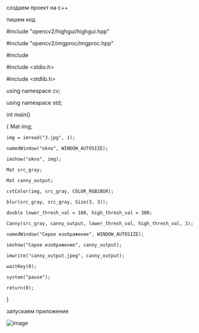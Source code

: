 создаем проект на с++



пишем код




#include "opencv2/highgui/highgui.hpp"

#include "opencv2/imgproc/imgproc.hpp"

#include <iostream>
	
#include <stdio.h>
	
#include <stdlib.h>

using namespace cv;
	
using namespace std;

int main() 
	
{
	Mat img;
	
	img = imread("3.jpg", 1);
	
	namedWindow("okno", WINDOW_AUTOSIZE);
	
	imshow("okno", img);
	
	Mat src_gray;
	
	Mat canny_output;
	
	cvtColor(img, src_gray, COLOR_RGB2BGR);
	
	blur(src_gray, src_gray, Size(3, 3));
	
	double lower_thresh_val = 100, high_thresh_val = 300;
	
	Canny(src_gray, canny_output, lower_thresh_val, high_thresh_val, 3);
	
	namedWindow("Серое изображение", WINDOW_AUTOSIZE);
	
	imshow("Серое изображение", canny_output);
	
	imwrite("canny_output.jpeg", canny_output);
	
	waitKey(0);
	
	system("pause");
	
	return(0);

}

  
  
  
  запускаем приложение
  
  ![image](https://user-images.githubusercontent.com/90038602/133045171-55daa7a1-4e7c-4931-876e-bd3e2cdf1617.png)
